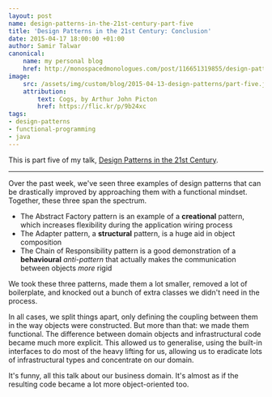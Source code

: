 ```yaml
---
layout: post
name: design-patterns-in-the-21st-century-part-five
title: 'Design Patterns in the 21st Century: Conclusion'
date: 2015-04-17 18:00:00 +01:00
author: Samir Talwar
canonical:
    name: my personal blog
    href: http://monospacedmonologues.com/post/116651319855/design-patterns-in-the-21st-century-conclusion
image:
    src: /assets/img/custom/blog/2015-04-13-design-patterns/part-five.jpg
    attribution:
        text: Cogs, by Arthur John Picton
        href: https://flic.kr/p/9b24xc
tags:
- design-patterns
- functional-programming
- java
---
```


This is part five of my talk, [Design Patterns in the 21st Century][].

[Design Patterns in the 21st Century]: http://talks.samirtalwar.com/design-patterns-in-the-21st-century.html

---

Over the past week, we've seen three examples of design patterns that can be drastically improved by approaching them with a functional mindset. Together, these three span the spectrum.

  * The Abstract Factory pattern is an example of a **creational** pattern, which increases flexibility during the application wiring process
  * The Adapter pattern, a **structural** pattern, is a huge aid in object composition
  * The Chain of Responsibility pattern is a good demonstration of a **behavioural** *anti-pattern* that actually makes the communication between objects *more* rigid

We took these three patterns, made them a lot smaller, removed a lot of boilerplate, and knocked out a bunch of extra classes we didn't need in the process.

In all cases, we split things apart, only defining the coupling between them in the way objects were constructed. But more than that: we made them functional. The difference between domain objects and infrastructural code became much more explicit. This allowed us to generalise, using the built-in interfaces to do most of the heavy lifting for us, allowing us to eradicate lots of infrastructural types and concentrate on our domain.

It's funny, all this talk about our business domain. It's almost as if the resulting code became a lot more object-oriented too.
